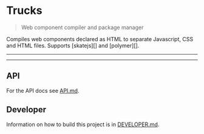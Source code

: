 # Trucks

<? @include readme/badges.md ?>

> Web component compiler and package manager

Compiles web components declared as HTML to separate Javascript, CSS and HTML files. Supports [skatejs][] and [polymer][].

<? @include {=readme}
      install.md 
      abstract.md ?>

***
<!-- @toc -->
***

<? @include {=readme}
      usage.md 
      overview.md
      compiler.md ?>

## API

For the API docs see [API.md](/doc/API.md).

## Developer

Information on how to build this project is in [DEVELOPER.md](/doc/DEVELOPER.md).

<? @include {=readme}
      license.md
      links.md ?>
